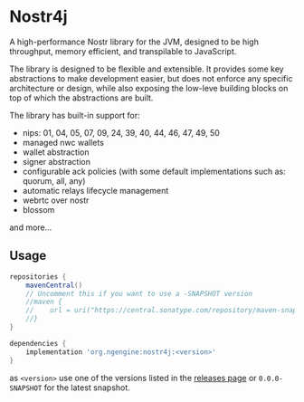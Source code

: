 # Nostr4j

A high-performance Nostr library for the JVM, designed to be high throughput, memory efficient, and transpilable to JavaScript.

The library is designed to be flexible and extensible. It provides some key abstractions to make development easier, but does not enforce any specific architecture or design, while also exposing the low-leve building blocks on top of which the abstractions are built.

The library has built-in support for:

- nips: 01, 04, 05, 07, 09, 24, 39, 40, 44, 46, 47, 49, 50
- managed nwc wallets
- wallet abstraction
- signer abstraction
- configurable ack policies (with some default implementations such as: quorum, all, any)
- automatic relays lifecycle management
- webrtc over nostr
- blossom 

and more...


## Usage

```gradle
repositories {
    mavenCentral()
    // Uncomment this if you want to use a -SNAPSHOT version
    //maven { 
    //    url = uri("https://central.sonatype.com/repository/maven-snapshots")
    //}
}

dependencies {
    implementation 'org.ngengine:nostr4j:<version>'
}
```

as `<version>` use one of the versions listed in the [releases page](/releases) or `0.0.0-SNAPSHOT` for the latest snapshot.